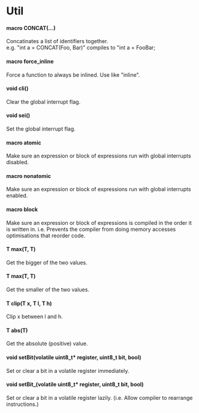 # Util
#### macro CONCAT(...)
Concatinates a list of identifiers together.<br/>
e.g. "int a = CONCAT(Foo, Bar)" compiles to "int a = FooBar;
#### macro force_inline
Force a function to always be inlined. Use like "inline".
#### void cli()
Clear the global interrupt flag.
#### void sei()
Set the global interrupt flag.
#### macro atomic
Make sure an expression or block of expressions run with global interrupts disabled.
#### macro nonatomic
Make sure an expression or block of expressions run with global interrupts enabled.
#### macro block
Make sure an expression or block of expressions is compiled in the order it is written in.
i.e. Prevents the compiler from doing memory accesses optimisations that reorder code.
#### T max(T, T)
Get the bigger of the two values.
#### T max(T, T)
Get the smaller of the two values.
#### T clip(T x, T l, T h)
Clip x between l and h.
#### T abs(T)
Get the absolute (positive) value.
#### void setBit(volatile uint8_t* register, uint8_t bit, bool)
Set or clear a bit in a volatile register immediately.
#### void setBit_(volatile uint8_t* register, uint8_t bit, bool)
Set or clear a bit in a volatile register lazily.
(i.e. Allow compiler to rearrange instructions.)
